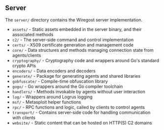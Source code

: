 ## Server

The `server/` directory contains the Wiregost server implementation.

* `assets/`         - Static assets embedded in the server binary, and their associated methods
* `c2/`             - The server-side command and control implementation
* `certs/`          - X509 certificate generation and management code
* `core/`           - Data structures and methods managing connection state from agents/clients
* `cryptography/`   - Cryptography code and wrappers around Go's standard crypto APIs
* `encoders/`       - Data encoders and decoders
* `generate/`       - Package for generating agents and shared libraries
* `gobfuscate/`     - Compile-time obfuscation library
* `gogo/`           - Go wrappers around the Go compiler toolchain
* `handlers/`       - Methods invokable by agents without user interaction
* `log/`            - Wrappers around Logrus logging
* `msf/`            - Metasploit helper functions
* `rpc/`            - RPC functions and logic, called by clients to control agents
* `transport/`      - Contains server-side code for handling communication with clients
* `website/`        - Static content that can be hosted on HTTP(S) C2 domains
